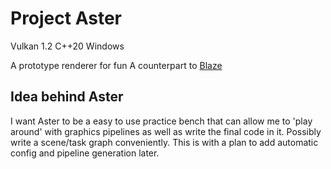 # Project Aster
Vulkan 1.2
C++20
Windows

A prototype renderer for fun
A counterpart to [Blaze](https://github.com/kidrigger/blaze)

## Idea behind Aster

I want Aster to be a easy to use practice bench that can allow me to 'play around' with graphics pipelines as well as write the final code in it.
Possibly write a scene/task graph conveniently.
This is with a plan to add automatic config and pipeline generation later.

